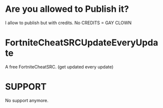 # Are you allowed to Publish it?
I allow to publish but with credits. 
No CREDITS = GAY CLOWN

# FortniteCheatSRCUpdateEveryUpdate
A free FortniteCheatSRC. (get updated every update)

# SUPPORT
No support anymore.


